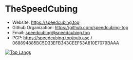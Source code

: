 # TheSpeedCubing
<!--TheSpeedCubing/TheSpeedCubing is a ✨ special ✨ repository because its `README.md` (this file) appears on your GitHub profile.
You can click the Preview link to take a look at your changes.
--->
- Website: https://speedcubing.top
- Github Organization: https://github.com/speedcubing-top
- Email: speedcubing@speedcubing.top
- PGP: https://speedcubing.top/pub.asc / 068894885BC5D33EFB343CEEF53A810E7079BAAA

[![Top Langs](https://github-readme-stats.vercel.app/api/top-langs/?username=TheSpeedCubing&text_color=AA000&bg_color=000000&border_color=AA0000)](https://github.com/TheSpeedCubing)
